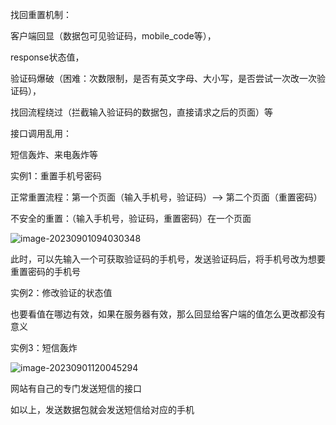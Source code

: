 找回重置机制：

客户端回显（数据包可见验证码，mobile_code等），

response状态值，

验证码爆破（困难：次数限制，是否有英文字母、大小写，是否尝试一次改一次验证码），

找回流程绕过（拦截输入验证码的数据包，直接请求之后的页面）等



接口调用乱用：

短信轰炸、来电轰炸等



实例1：重置手机号密码

正常重置流程：第一个页面（输入手机号，验证码）-->    第二个页面（重置密码）

不安全的重置：（输入手机号，验证码，重置密码）在一个页面

![image-20230901094030348](E:\AppData\Roaming\Typora\typora-user-images\image-20230901094030348.png)

此时，可以先输入一个可获取验证码的手机号，发送验证码后，将手机号改为想要重置密码的手机号



实例2：修改验证的状态值

也要看值在哪边有效，如果在服务器有效，那么回显给客户端的值怎么更改都没有意义



实例3：短信轰炸

![image-20230901120045294](E:\AppData\Roaming\Typora\typora-user-images\image-20230901120045294.png)

网站有自己的专门发送短信的接口

如以上，发送数据包就会发送短信给对应的手机